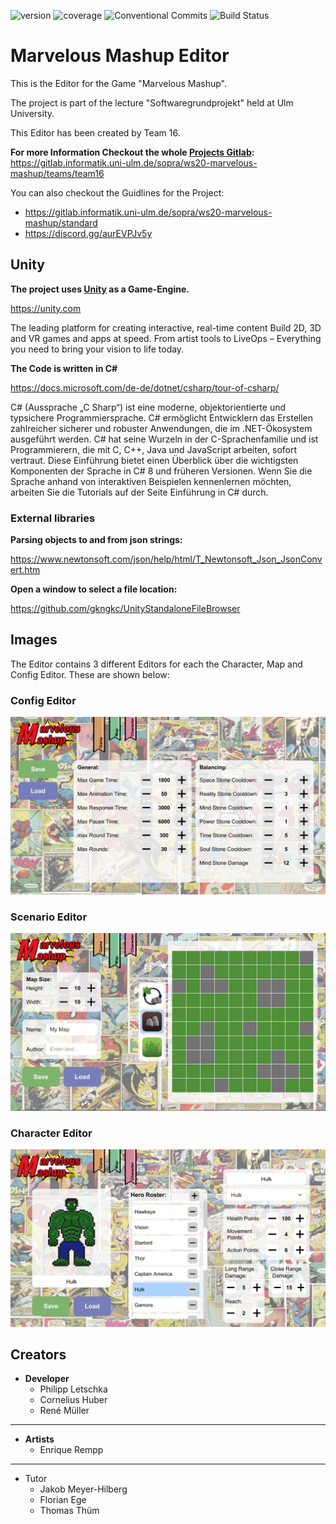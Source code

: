 ![version](https://img.shields.io/badge/version-1.1-green)
![coverage](https://img.shields.io/badge/coverage-90%25-yellowgreen)
![Conventional Commits](https://img.shields.io/badge/Conventional%20Commits-1.0.0-yellow.svg)
![Build Status](https://travis-ci.org/dwyl/esta.svg?branch=master)

# Marvelous Mashup Editor

This is the Editor for the Game "Marvelous Mashup".

The project is part of the lecture "Softwaregrundprojekt" held at Ulm University.

This Editor has been created by Team 16.

**For more Information Checkout the whole [Projects Gitlab](https://gitlab.informatik.uni-ulm.de/sopra/ws20-marvelous-mashup/teams/team16):**
https://gitlab.informatik.uni-ulm.de/sopra/ws20-marvelous-mashup/teams/team16

You can also checkout the Guidlines for the Project: 
* https://gitlab.informatik.uni-ulm.de/sopra/ws20-marvelous-mashup/standard
* https://discord.gg/aurEVPJv5y


## Unity 

**The project uses [Unity](https://unity.com/) as a Game-Engine.**

https://unity.com 

The leading platform for creating interactive, real-time content Build 2D, 3D and VR games and apps at speed. From artist tools to LiveOps – Everything you need to bring your vision to life today.

**The Code is written in C#**

https://docs.microsoft.com/de-de/dotnet/csharp/tour-of-csharp/

C# (Aussprache „C Sharp“) ist eine moderne, objektorientierte und typsichere Programmiersprache. C# ermöglicht Entwicklern das Erstellen zahlreicher sicherer und robuster Anwendungen, die im .NET-Ökosystem ausgeführt werden. C# hat seine Wurzeln in der C-Sprachenfamilie und ist Programmierern, die mit C, C++, Java und JavaScript arbeiten, sofort vertraut. Diese Einführung bietet einen Überblick über die wichtigsten Komponenten der Sprache in C# 8 und früheren Versionen. Wenn Sie die Sprache anhand von interaktiven Beispielen kennenlernen möchten, arbeiten Sie die Tutorials auf der Seite Einführung in C# durch.

### **External libraries**


**Parsing objects to and from json strings:**

https://www.newtonsoft.com/json/help/html/T_Newtonsoft_Json_JsonConvert.htm

**Open a window to select a file location:**

https://github.com/gkngkc/UnityStandaloneFileBrowser

## Images

The Editor contains 3 different Editors for each the Character, Map and Config Editor. These are shown below:

### Config Editor

![Config Editor](images/config.png)


### Scenario Editor

![Scenario Editor](images/map.png)


### Character Editor

![Character Editor](images/character.png)

## Creators

* **Developer**
  * Philipp Letschka
  * Cornelius Huber
  * René Müller
---

* **Artists**
  * Enrique Rempp
---

* Tutor
  * Jakob Meyer-Hilberg
  * Florian Ege
  * Thomas Thüm
